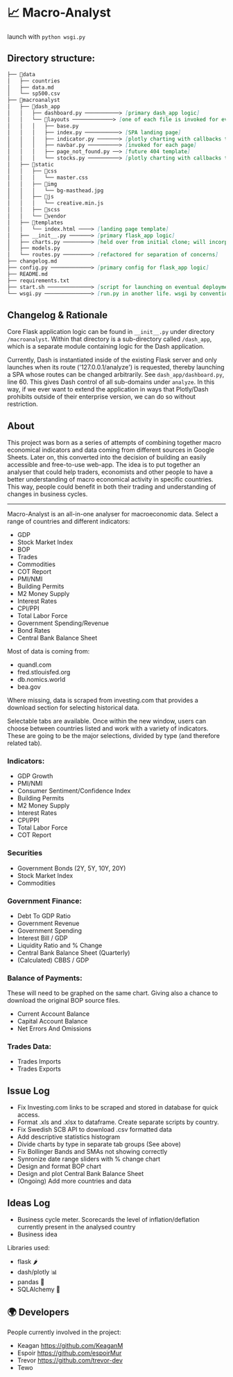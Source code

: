 # 📈 Macro-Analyst 

launch with `python wsgi.py`

## Directory structure:
```md
├── 📂data
│   ├── countries
│   ├── data.md
│   └── sp500.csv
├── 📂macroanalyst
│   ├── 📂dash_app
│   │   ├── dashboard.py ───────────> [primary dash_app logic]
│   │   └── 📂layouts ─────────────> [one of each file is invoked for every page view]
│   │   │   ├── base.py
│   │   │   ├── index.py ───────────> [SPA landing page]
│   │   │   ├── indicator.py ───────> [plotly charting with callbacks to APIs]
│   │   │   ├── navbar.py ──────────> [invoked for each page]
│   │   │   ├── page_not_found.py ──> [future 404 template]
│   │   │   └── stocks.py ──────────> [plotly charting with callbacks to APIs]
│   ├── 📂static
│   │   ├── 📂css
│   │   │   └── master.css
│   │   ├── 📂img
│   │   │   └── bg-masthead.jpg
│   │   ├── 📂js
│   │   │   └── creative.min.js
│   │   ├── 📂scss
│   │   └── 📂vendor
│   ├── 📂templates
│   │   └── index.html ────> [landing page template]
│   ├── __init__.py ───────> [primary flask_app logic]
│   ├── charts.py ─────────> [held over from initial clone; will incorporate]
│   ├── models.py
│   └── routes.py ─────────> [refactored for separation of concerns]
├── changelog.md
├── config.py ─────────────> [primary config for flask_app logic]
├── README.md
├── requirements.txt
├── start.sh ──────────────> [script for launching on eventual deployment]
└── wsgi.py ───────────────> [run.py in another life. wsgi by convention]
```
## Changelog & Rationale

Core Flask application logic can be found in `__init__.py` under directory `/macroanalyst`. Within that directory is a sub-directory called `/dash_app`, which is a separate module containing logic for the Dash application.

Currently, Dash is instantiated inside of the existing Flask server and only launches when its route ('127.0.0.1/analyze') is requested, thereby launching a SPA whose routes can be changed arbitrarily. See `dash_app/dashboard.py`, line 60. This gives Dash control of all sub-domains under `analyze`. In this way, if we ever want to extend the application in ways that Plotly/Dash prohibits outside of their enterprise version, we can do so without restriction.

## About

This project was born as a series of attempts of combining together macro economical indicators and data coming from different sources in Google Sheets. Later on, this converted into the decision of building an easily accessible and free-to-use web-app. The idea is to put together an analyser that could help traders, economists and other people to have a better understanding of macro economical activity in specific countries. This way, people could benefit in both their trading and understanding of changes in business cycles. 

--------------
Macro-Analyst is an all-in-one analyser for macroeconomic data. Select a range of countries and different indicators:
- GDP
- Stock Market Index 
- BOP
- Trades
- Commodities
- COT Report
- PMI/NMI
- Building Permits
- M2 Money Supply
- Interest Rates
- CPI/PPI
- Total Labor Force
- Government Spending/Revenue
- Bond Rates
- Central Bank Balance Sheet

Most of data is coming from:
- quandl.com
- fred.stlouisfed.org
- db.nomics.world
- bea.gov

Where missing, data is scraped from investing.com that provides a download section for selecting historical data. 

Selectable tabs are available. Once within the new window, users can choose between countries listed and work with a variety of indicators. These are going to be the major selections, divided by type (and therefore related tab).

### Indicators:
- GDP Growth
- PMI/NMI
- Consumer Sentiment/Confidence Index 
- Building Permits
- M2 Money Supply
- Interest Rates
- CPI/PPI
- Total Labor Force
- COT Report

### Securities
- Government Bonds (2Y, 5Y, 10Y, 20Y)
- Stock Market Index
- Commodities

### Government Finance:
- Debt To GDP Ratio
- Government Revenue
- Government Spending
- Interest Bill / GDP
- Liquidity Ratio and % Change
- Central Bank Balance Sheet (Quarterly)
- (Calculated) CBBS / GDP

### Balance of Payments:
These will need to be graphed on the same chart. Giving also a chance to download the original BOP source files. 
- Current Account Balance
- Capital Account Balance
- Net Errors And Omissions

### Trades Data:
- Trades Imports
- Trades Exports

## Issue Log
- Fix Investing.com links to be scraped and stored in database for quick access.
- Format .xls and .xlsx to dataframe. Create separate scripts by country.
- Fix Swedish SCB API to download .csv formatted data
- Add descriptive statistics histogram
- Divide charts by type in separate tab groups (See above)
- Fix Bollinger Bands and SMAs not showing correctly 
- Synronize date range sliders with % change chart
- Design and format BOP chart
- Design and plot Central Bank Balance Sheet
- (Ongoing) Add more countries and data

## Ideas Log
- Business cycle meter. Scorecards the level of inflation/deflation currently present in the analysed country
- Business idea

Libraries used:
- flask 🌶
- dash/plotly 📊
- pandas 🐼
- SQLAlchemy 🧪

## 🌍 Developers
People currently involved in the project:
- Keagan https://github.com/KeaganM
- Espoir https://github.com/espoirMur
- Trevor https://github.com/trevor-dev
- Tewo 
